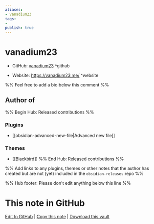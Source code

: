 ```yaml
---
aliases:
- vanadium23
tags:
- 
publish: true
---
```


# vanadium23

- GitHub: [vanadium23](https://github.com/vanadium23/) ^github
<!-- - Discord: `@` ^discord-->
- Website: <https://vanadium23.me/> ^website
<!-- - [[Publish sites|Publish site]]: ^publish-->

%% Feel free to add a bio below this comment %%


## Author of

%% Begin Hub: Released contributions %%
### Plugins
- [[obsidian-advanced-new-file|Advanced new file]]

### Themes
- [[Blackbird]]
%% End Hub: Released contributions %%

%% Add links to any plugins, themes or other notes that the author has created but are not (yet) included in the `obsidian-releases` repo %%

<!--
### Unlisted plugins
-->

<!--
### Others
-->

<!--
## Sponsor this author
-->

<!-- - [[GitHub sponsors]]: [Sponsor @vanadium23 on GitHub Sponsors](https://github.com/sponsors/vanadium23) ^github-sponsor-->
<!-- - [[Buy me a coffee]]: <https://> ^buy-me-a-coffee-->
<!-- - [[PayPal]]: <https://> ^paypal-->
<!-- - [[Patreon]]: <https://> ^patreon-->

<!--
## Follow this author
-->

<!-- - [[YouTube Channels|On YouTube]]: <https://> ^youtube-->
<!-- - Twitter: <https://> ^twitter-->
<!-- - ... -->

%% Hub footer: Please don't edit anything below this line %%

# This note in GitHub

<span class="git-footer">[Edit In GitHub](https://github.dev/obsidian-community/obsidian-hub/blob/main/01%20-%20Community/People/vanadium23.md "git-hub-edit-note") | [Copy this note](https://raw.githubusercontent.com/obsidian-community/obsidian-hub/main/01%20-%20Community/People/vanadium23.md "git-hub-copy-note") | [Download this vault](https://github.com/obsidian-community/obsidian-hub/archive/refs/heads/main.zip "git-hub-download-vault") </span>
